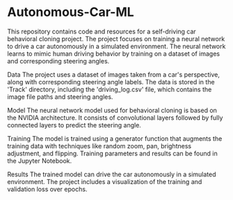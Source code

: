 # Autonomous-Car-ML


This repository contains code and resources for a self-driving car behavioral cloning project. The project focuses on training a neural network to drive a car autonomously in a simulated environment. The neural network learns to mimic human driving behavior by training on a dataset of images and corresponding steering angles.

Data
The project uses a dataset of images taken from a car's perspective, along with corresponding steering angle labels. The data is stored in the 'Track' directory, including the 'driving_log.csv' file, which contains the image file paths and steering angles.

Model
The neural network model used for behavioral cloning is based on the NVIDIA architecture. It consists of convolutional layers followed by fully connected layers to predict the steering angle.

Training
The model is trained using a generator function that augments the training data with techniques like random zoom, pan, brightness adjustment, and flipping. Training parameters and results can be found in the Jupyter Notebook.

Results
The trained model can drive the car autonomously in a simulated environment. The project includes a visualization of the training and validation loss over epochs.

